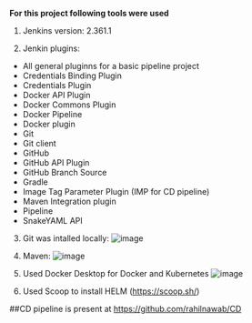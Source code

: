 **For this project following tools were used**
1) Jenkins version: 2.361.1

2) Jenkin plugins: 
* All general pluginns for a basic pipeline project
* Credentials Binding Plugin
* Credentials Plugin
* Docker API Plugin
* Docker Commons Plugin
* Docker Pipeline
* Docker plugin
* Git
* Git client
* GitHub
* GitHub API Plugin
* GitHub Branch Source
* Gradle
* Image Tag Parameter Plugin (IMP for CD pipeline)
* Maven Integration plugin
* Pipeline
* SnakeYAML API


3) Git was intalled locally:
![image](https://user-images.githubusercontent.com/82196453/215253276-4896ccd0-d144-46ce-b36b-03c2372ff525.png)


4) Maven:
![image](https://user-images.githubusercontent.com/82196453/215253260-d3aa374e-2961-4fe3-b822-173b63441e08.png)


5) Used Docker Desktop for Docker and Kubernetes
![image](https://user-images.githubusercontent.com/82196453/215253213-e38ee18f-c07f-482d-b4c3-42ab9b87a8ea.png)


6) Used Scoop to install HELM
(https://scoop.sh/) 





##CD pipeline is present at https://github.com/rahilnawab/CD
